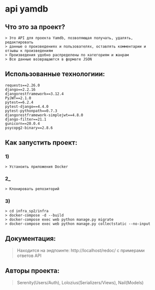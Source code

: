 # api yamdb

## Что это за проект?

```
> Это API для проекта Yamdb, позволяющая получать, удалять, редактировать
> данные о произведениях и пользователях, оставлять комментарии и отзывы к произведениям
> Произведения удобно распределены по категориям и жанрам
> Все данные возвращаются в формате JSON
```

## Использованные технологиии:

```
requests==2.26.0
django==2.2.16
djangorestframework==3.12.4
PyJWT==2.1.0
pytest==6.2.4
pytest-django==4.4.0
pytest-pythonpath==0.7.3
djangorestframework-simplejwt==4.8.0
django-filter==21.1
gunicorn==20.0.4
psycopg2-binary==2.8.6
```

## Как запустить проект:

### 1)
```
> Устаноить приложения Docker
```

### 2_
```
> Клонировать репозиторий
```

### 3)
```
> cd infra_sp2/infra
> docker-compose -d --build
> docker-compose exec web python manage.py migrate
> docker-compose exec web python manage.py collectstatic --no-input
```

## Документация:
> Находится на эндпоинте: http://localhost/redoc/ с примерами ответов API

## Авторы проекта:
> Serenity(Users/Auth), Lolozius(Serializers/Views), Nail(Models)
